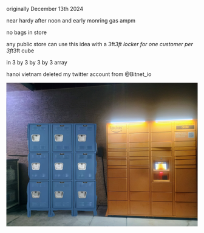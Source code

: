 originally December 13th 2024

near hardy after noon and early monring gas ampm

no bags in store

any public store can use this idea with a 3ft*3ft locker for one customer per 3ft*3ft cube

in 3 by 3 by 3 by 3 array

hanoi vietnam deleted my twitter account from @Bitnet_io

![s1](https://raw.githubusercontent.com/c4pt00/no-bags-store-locker/refs/heads/main/20250130_075319.jpg)
